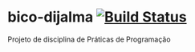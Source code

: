 # bico-dijalma [![Build Status](https://travis-ci.org/ads-ifpb-praticas/bico-dijalma.svg?branch=master)](https://travis-ci.org/ads-ifpb-praticas/bico-dijalma)
Projeto de disciplina de Práticas de Programação
